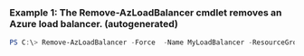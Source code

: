 ### Example 1: The Remove-AzLoadBalancer cmdlet removes an Azure load balancer. (autogenerated)
```powershell
PS C:\> Remove-AzLoadBalancer -Force  -Name MyLoadBalancer -ResourceGroupName MyResourceGroup
```

